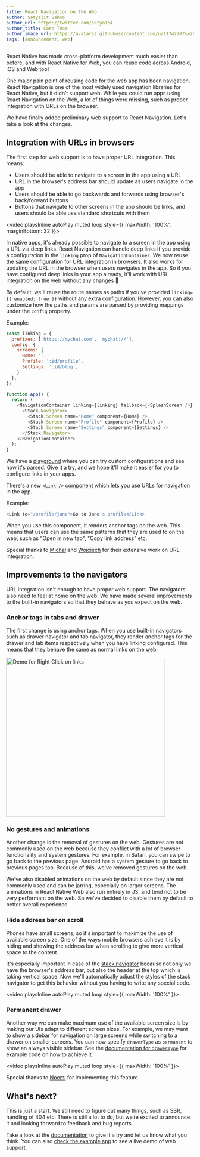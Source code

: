 ```yaml
---
title: React Navigation on the Web
author: Satyajit Sahoo
author_url: https://twitter.com/satya164
author_title: Core Team
author_image_url: https://avatars2.githubusercontent.com/u/1174278?s=200&v=4
tags: [announcement, web]
---
```


React Native has made cross-platform development much easier than before, and with React Native for Web, you can reuse code across Android, iOS and Web too!

One major pain point of reusing code for the web app has been navigation. React Navigation is one of the most widely used navigation libraries for React Native, but it didn’t support web. While you could run apps using React Navigation on the Web, a lot of things were missing, such as proper integration with URLs on the browser.

We have finally added preliminary web support to React Navigation. Let's take a look at the changes.

<!--truncate-->

## Integration with URLs in browsers

The first step for web support is to have proper URL integration. This means:

- Users should be able to navigate to a screen in the app using a URL
- URL in the browser's address bar should update as users navigate in the app
- Users should be able to go backwards and forwards using browser's back/forward buttons
- Buttons that navigate to other screens in the app should be links, and users should be able use standard shortcuts with them

<video playsInline autoPlay muted loop style={{ maxWidth: '100%', marginBottom: 32 }}>
  <source src="/assets/blog/web-support/url-integration.mp4" type="video/mp4" />
</video>

In native apps, it's already possible to navigate to a screen in the app using a URL via deep links. React Navigation can handle deep links if you provide a configuration in the `linking` prop of `NavigationContainer`. We now reuse the same configuration for URL integration in browsers. It also works for updating the URL in the browser when users navigates in the app. So if you have configured deep links in your app already, it'll work with URL integration on the web without any changes 🥳

By default, we'll reuse the route names as paths if you've provided `linking={{ enabled: true }}` without any extra configuration. However, you can also customize how the paths and params are parsed by providing mappings under the `config` property.

Example:

```js
const linking = {
  prefixes: ['https://mychat.com', 'mychat://'],
  config: {
    screens: {
      Home: '',
      Profile: ':id/profile',
      Settings: ':id/blog',
    }
  },
};

function App() {
  return (
    <NavigationContainer linking={linking} fallback={<SplashScreen />}>
      <Stack.Navigator>
        <Stack.Screen name="Home" component={Home} />
        <Stack.Screen name="Profile" component={Profile} />
        <Stack.Screen name="Settings" component={Settings} />
      </Stack.Navigator>
    </NavigationContainer>
  );
}
```

We have a [playground](/docs/configuring-links/#playground) where you can try custom configurations and see how it's parsed. Give it a try, and we hope it'll make it easier for you to configure links in your apps.

There's a new [`<Link />` component](/docs/link) which lets you use URLs for navigation in the app.

Example:

```js
<Link to="/profile/jane">Go to Jane's profile</Link>
```

When you use this component, it renders anchor tags on the web. This means that users can use the same patterns that they are used to on the web, such as "Open in new tab", "Copy link address" etc.

Special thanks to [Michał](https://github.com/osdnk) and [Wojciech](https://github.com/WoLewicki) for their extensive work on URL integration.

## Improvements to the navigators

URL integration isn't enough to have proper web support. The navigators also need to feel at home on the web. We have made several improvements to the built-in navigators so that they behave as you expect on the web.

### Anchor tags in tabs and drawer

The first change is using anchor tags. When you use built-in navigators such as drawer navigator and tab navigator, they render anchor tags for the drawer and tab items respectively when you have linking configured. This means that they behave the same as normal links on the web.

<img src="/assets/blog/web-support/link-right-click.png" height="427" alt="Demo for Right Click on links" />

### No gestures and animations

Another change is the removal of gestures on the web. Gestures are not commonly used on the web because they conflict with a lot of browser functionality and system gestures. For example, in Safari, you can swipe to go back to the previous page. Android has a system gesture to go back to previous pages too. Because of this, we've removed gestures on the web.

We've also disabled animations on the web by default since they are not commonly used and can be jarring, especially on larger screens. The animations in React Native Web also run entirely in JS, and tend not to be very performant on the web. So we've decided to disable them by default to better overall experience.

### Hide address bar on scroll

Phones have small screens, so it's important to maximize the use of available screen size. One of the ways mobile browsers achieve it is by hiding and showing the address bar when scrolling to give more vertical space to the content.

It's especially important in case of the [stack navigator](/docs/stack-navigator) because not only we have the browser's address bar, but also the header at the top which is taking vertical space. Now we'll automatically adjust the styles of the stack navigator to get this behavior without you having to write any special code.

<video playsInline autoPlay muted loop style={{ maxWidth: '100%' }}>
  <source src="/assets/blog/web-support/hide-addressbar.mp4" type="video/mp4" />
</video>

### Permanent drawer

Another way we can make maximum use of the available screen size is by making our UIs adapt to different screen sizes. For example, we may want to show a sidebar for navigation on large screens while switching to a drawer on smaller screens. You can now specify `drawerType` as `permanent` to show an always visible sidebar. See the [documentation for `drawerType`](/docs/drawer-navigator#drawertype) for example code on how to achieve it.

<video playsInline autoPlay muted loop style={{ maxWidth: '100%' }}>
  <source src="/assets/blog/web-support/permanent-drawer.mp4" type="video/mp4" />
</video>

Special thanks to [Noemi](https://twitter.com/noemi_rozpara) for implementing this feature.

## What's next?

This is just a start. We still need to figure out many things, such as SSR, handling of 404 etc. There is still a lot to do, but we’re excited to announce it and looking forward to feedback and bug reports.

Take a look at the [documentation](/docs/web-support) to give it a try and let us know what you think. You can also [check the example app](https://react-navigation-example.netlify.app/) to see a live demo of web support.
